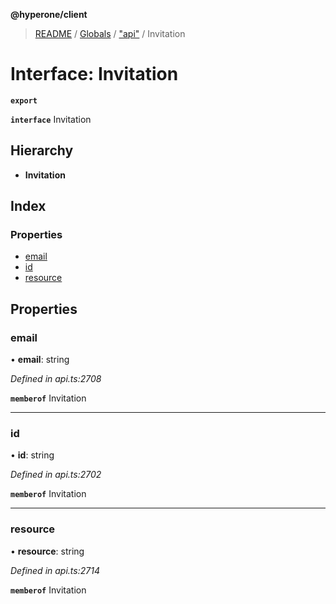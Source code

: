 **@hyperone/client**

> [README](../README.md) / [Globals](../globals.md) / ["api"](../modules/_api_.md) / Invitation

# Interface: Invitation

**`export`** 

**`interface`** Invitation

## Hierarchy

* **Invitation**

## Index

### Properties

* [email](_api_.invitation.md#email)
* [id](_api_.invitation.md#id)
* [resource](_api_.invitation.md#resource)

## Properties

### email

•  **email**: string

*Defined in api.ts:2708*

**`memberof`** Invitation

___

### id

•  **id**: string

*Defined in api.ts:2702*

**`memberof`** Invitation

___

### resource

•  **resource**: string

*Defined in api.ts:2714*

**`memberof`** Invitation
